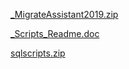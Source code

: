 [_MigrateAssistant2019.zip](/.attachments/_MigrateAssistant2019-706e0824-40c8-438b-9969-55c124e658a7.zip)

[_Scripts_Readme.doc](/.attachments/_Scripts_Readme-8c4bedb2-1dd5-4392-982c-c0826b9aafc8.doc)

[sqlscripts.zip](/.attachments/sqlscripts-63f7c730-35e7-4cbd-ab5e-856dd5dd6372.zip)